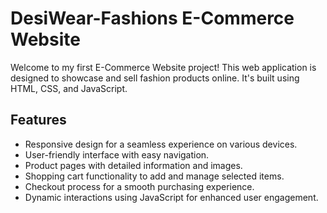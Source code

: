 # DesiWear-Fashions E-Commerce Website

Welcome to my first E-Commerce Website project! This web application is designed to showcase and sell fashion products online. It's built using HTML, CSS, and JavaScript.

## Features

- Responsive design for a seamless experience on various devices.
- User-friendly interface with easy navigation.
- Product pages with detailed information and images.
- Shopping cart functionality to add and manage selected items.
- Checkout process for a smooth purchasing experience.
- Dynamic interactions using JavaScript for enhanced user engagement.
